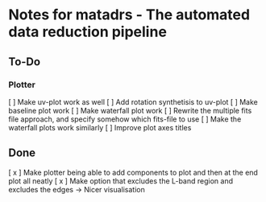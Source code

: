 # Notes for matadrs - The automated data reduction pipeline
## To-Do
### Plotter
[  ] Make uv-plot work as well
[  ] Add rotation synthetisis to uv-plot
[  ] Make baseline plot work
[  ] Make waterfall plot work
[  ] Rewrite the multiple fits file approach, and specify somehow which fits-file to use
[  ] Make the waterfall plots work similarly
[  ] Improve plot axes titles
## Done
[ x ] Make plotter being able to add components to plot and then at the end plot all neatly
[ x ] Make option that excludes the L-band region and excludes the edges -> Nicer visualisation
